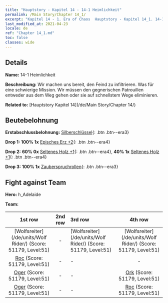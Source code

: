 ```yaml
---
title: "Hauptstory - Kapitel 14 - 14-1 Heimlichkeit"
permalink: /Main Story/Chapter 14_1/
excerpt: "Kapitel 14 - 1. Era of Chaos  Hauptstory - Kapitel 14_1. 14-1 Heimlichkeit"
last_modified_at: 2021-04-23
locale: de
ref: "Chapter 14_1.md"
toc: false
classes: wide
---
```


## Details

 **Name:** 14-1 Heimlichkeit

 **Beschreibung:** Wir machen uns bereit, den Feind zu infiltrieren. Was für eine schwierige Mission. Wir müssen den gegnerischen Patrouillen entweder aus dem Weg gehen oder sie auf schnellstem Wege eliminieren.

 **Related to:** [Hauptstory Kapitel 14](/de/Main Story/Chapter 14/)

## Beutebelohnung

 **Erstabschlussbelohnung:** [Silberschlüssel](/ItemsDE/con_693/){: .btn .btn--era3}

 **Drop 1:** **100% 1x** [Episches Erz +2](/ItemsDE/mat_47/){: .btn .btn--era4}

 **Drop 2:** **60% 0x** [Seltenes Holz +1](/ItemsDE/mat_41/){: .btn .btn--era4}, **40% 1x** [Seltenes Holz +1](/ItemsDE/mat_41/){: .btn .btn--era4}

 **Drop 3:** **100% 1x** [Zauberspruchrollen](/ItemsDE/con_694/){: .btn .btn--era3}


## Fight against Team
 **Hero:** h_Adelaide

 **Team:**


  | 1st row | 2nd row | 3rd row | 4th row |
  |:----:|:----:|:----|:----:|
  | [Wolfsreiter](/de/units/Wolf Rider/) (Score: 51179, Level:51)  | - | [Wolfsreiter](/de/units/Wolf Rider/) (Score: 51179, Level:51)  | [Wolfsreiter](/de/units/Wolf Rider/) (Score: 51179, Level:51)  |
  | [Roc](/de/units/Roc/) (Score: 51179, Level:51)  | - | - | - |
  | [Oger](/de/units/Ogre/) (Score: 51179, Level:51)  | - | - | [Ork](/de/units/Orc/) (Score: 51179, Level:51)  |
  | [Oger](/de/units/Ogre/) (Score: 51179, Level:51)  | - | - | [Roc](/de/units/Roc/) (Score: 51179, Level:51)  |


